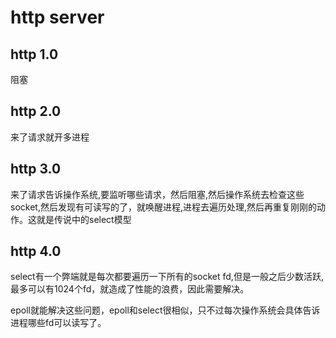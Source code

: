 # http server
## http 1.0
阻塞
## http 2.0
来了请求就开多进程
## http 3.0
来了请求告诉操作系统,要监听哪些请求，然后阻塞,然后操作系统去检查这些socket,然后发现有可读写的了，就唤醒进程,进程去遍历处理,然后再重复刚刚的动作。这就是传说中的select模型
## http 4.0
select有一个弊端就是每次都要遍历一下所有的socket fd,但是一般之后少数活跃,最多可以有1024个fd，就造成了性能的浪费，因此需要解决。

epoll就能解决这些问题，epoll和select很相似，只不过每次操作系统会具体告诉进程哪些fd可以读写了。

